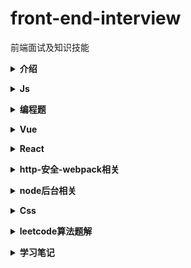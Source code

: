 # front-end-interview
前端面试及知识技能

<b><details><summary>介绍</summary></b>
1.本仓库是面向 web 前端开发者准备面试使用，包含自己在面试和学习过程中遇到的问题的总结，希望能对大家有所帮忙；

2.[推荐阅读1](https://github.com/yisainan/web-interview)

3.[推荐阅读2](https://coffe1891.gitbook.io/frontend-hard-mode-interview/)
</details>

<b><details><summary>Js</summary></b>
[详情](./content/js/js.md)
</details>

<b><details><summary>编程题</summary></b>
[详情](./content/编程题/编程题.md)
</details>

<b><details><summary>Vue</summary></b>
[详情](./content/vue/vue.md)
</details>

<b><details><summary>React</summary></b>
[详情](./content/react/react.md)
</details>

<b><details><summary>http-安全-webpack相关</summary></b>
[详情](./content/http-安全-webpack相关/http-安全-webpack相关.md)
</details>

<b><details><summary>node后台相关</summary></b>
[详情](./content/node后台相关/node后台相关.md)
</details>

<b><details><summary>Css</summary></b>
[详情](./content/css/css.md)
</details>

<b><details><summary>leetcode算法题解</summary></b>
* [字符串](./content/leetcode算法题解/字符串.md)
* 数组
* 链表
* 树
* 动态规划
* 贪心
* 数据结构
</details>


<b><details><summary>学习笔记</summary></b>
* [js相关知识点](./content/note/js相关知识点.md)
* [vue](./content/note/vue相关.md)
* [react](./content/note/react相关.md)
* [算法相关](./content/note/算法相关.md)
* [性能优化](https://github.com/evenMai92/front-end-interview/issues/5)
</details>
